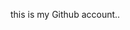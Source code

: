 this is my Github account..
<!---
saidehmedli/saidehmedli is a ✨ special ✨ repository because its `README.md` (this file) appears on your GitHub profile.
You can click the Preview link to take a look at your changes.
--->
